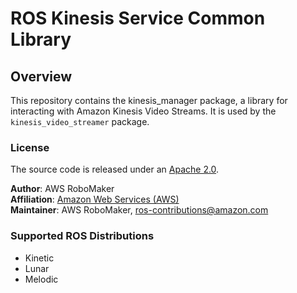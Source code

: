 # ROS Kinesis Service Common Library


## Overview
This repository contains the kinesis_manager package, a library for interacting with Amazon Kinesis Video Streams. It is used by the `kinesis_video_streamer` package.

### License
The source code is released under an [Apache 2.0].

**Author**: AWS RoboMaker<br/>
**Affiliation**: [Amazon Web Services (AWS)]<br/>
**Maintainer**: AWS RoboMaker, ros-contributions@amazon.com

### Supported ROS Distributions
- Kinetic
- Lunar
- Melodic

[Amazon Web Services (AWS)]: https://aws.amazon.com/
[Apache 2.0]: https://aws.amazon.com/apache-2-0/
